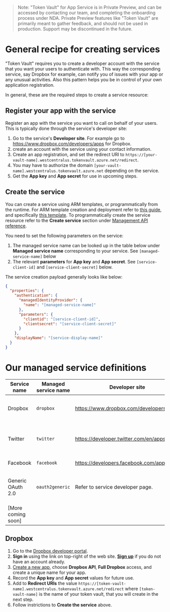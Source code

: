 > Note: "Token Vault" for App Service is in Private Preview, and can be accessed by contacting our team, and completing the onboarding process under NDA. Private Preview features like "Token Vault" are primarily meant to gather feedback, and should not be used in production. Support may be discontinued in the future.

# General recipe for creating services

"Token Vault" requires you to create a developer account with the service that you want your users to authenticate with. This way the corresponding service, say Dropbox for example, can notify you of issues with your app or any unusual activities. Also this pattern helps you be in control of your own application registration.

In general, these are the required steps to create a service resource:

## Register your app with the service 

Register an app with the service you want to call on behalf of your users. This is typically done through the service's developer site:
1. Go to the service's **Developer site**. For example go to https://www.dropbox.com/developers/apps for Dropbox. 
1. create an account with the service using your contact information.
1. Create an app registration, and set the redirect URI to `https://[your-vault-name].westcentralus.tokenvault.azure.net/redirect`.
1. You may have to authorize the domain `[your-vault-name].westcentralus.tokenvault.azure.net` depending on the service.
1. Get the **App key** and **App secret** for use in upcoming steps.

## Create the service 

You can create a service using ARM templates, or programmatically from the runtime. For ARM template creation and deployment refer to [this guide](https://github.com/joerob-msft/app-service-msi-tokenvault-dotnet), and specifically [this template](https://github.com/joerob-msft/app-service-msi-tokenvault-dotnet/blob/master/azuredeploy.json). To programmatically create the service resource refer to the **Create service** section under [Management API reference](/docs/management-api-reference.md).

You need to set the following parameters on the service:
1. The managed service name can be looked up in the table below under **Managed service name** corresponding to your service. See `[managed-service-name]` below
1. The relevant **parameters** for **App key** and **App secret**. See `[service-client-id]` and `[service-client-secret]` below.

The service creation payload generally looks like below:

```json
{
  "properties": {
    "authentication": {
      "managedIdentityProvider": {
        "name": "[managed-service-name]"
      },
      "parameters": {
        "clientid": "[service-client-id]",
        "clientsecret": "[service-client-secret]"
      }
    },
    "displayName": "[service-display-name]"
  }
}
```

# Our managed service definitions

| Service name   |  Managed service name | Developer site  |   Parameters   | 
|-----|-------|--------|-------|
| Dropbox | `dropbox` | https://www.dropbox.com/developers/apps | App key, App secret, Redirect URIs  | 
| Twitter | `twitter` | https://developer.twitter.com/en/apps | API key, API secret key, Callback URL |
| Facebook | `facebook` | https://developers.facebook.com/apps | App ID, App Secret |
| Generic OAuth 2.0| `oauth2generic`| Refer to service developer page. | Typically: App key, App secret, Redirect URI |
| [More coming soon] | | | |  

## Dropbox

1. Go to the [Dropbox developer portal](https://www.dropbox.com/developers).
2. **Sign in** using the link on top-right of the web site. **[Sign up](https://www.dropbox.com/register)** if you do not have an account already.
3. [Create a new app](https://www.dropbox.com/developers/apps/create), choose **Dropbox API**, **Full Dropbox** access, and create a unique name for your app.
4. Record the **App key** and **App secret** values for future use.
5. Add to **Redirect URIs** the value `https://[token-vault-name].westcentralus.tokenvault.azure.net/redirect` where `[token-vault-name]` is the name of your token vault, that you will create in the next step. 
1. Follow instrictions to **Create the service** above.